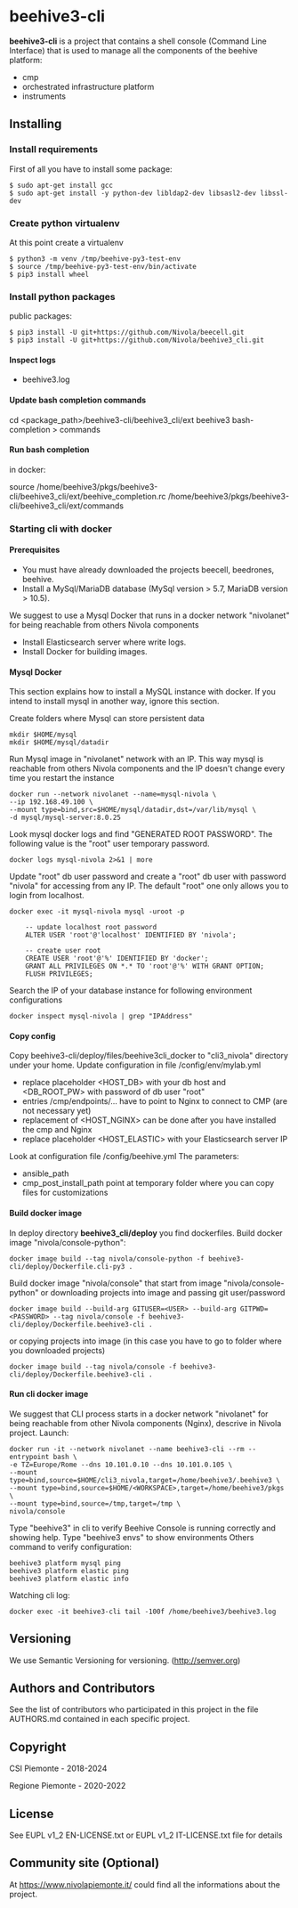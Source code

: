 # beehive3-cli
__beehive3-cli__ is a project that contains a shell console (Command Line Interface) that is used to manage all the
components of the beehive platform:
- cmp
- orchestrated infrastructure platform
- instruments

## Installing

### Install requirements
First of all you have to install some package:

```
$ sudo apt-get install gcc
$ sudo apt-get install -y python-dev libldap2-dev libsasl2-dev libssl-dev
```

### Create python virtualenv
At this point create a virtualenv

```
$ python3 -m venv /tmp/beehive-py3-test-env
$ source /tmp/beehive-py3-test-env/bin/activate
$ pip3 install wheel
```

### Install python packages

public packages:

```
$ pip3 install -U git+https://github.com/Nivola/beecell.git
$ pip3 install -U git+https://github.com/Nivola/beehive3_cli.git
```


#### Inspect logs

- beehive3.log

#### Update bash completion commands

cd <package_path>/beehive3-cli/beehive3_cli/ext
beehive3 bash-completion > commands

#### Run bash completion

in docker:

source /home/beehive3/pkgs/beehive3-cli/beehive3_cli/ext/beehive_completion.rc /home/beehive3/pkgs/beehive3-cli/beehive3_cli/ext/commands


### Starting cli with docker

#### Prerequisites
- You must have already downloaded the projects beecell, beedrones, beehive.
- Install a MySql/MariaDB database (MySql version > 5.7, MariaDB version > 10.5).

We suggest to use a Mysql Docker that runs in a docker network "nivolanet" for being reachable from others Nivola components
- Install Elasticsearch server where write logs.
- Install Docker for building images.


#### Mysql Docker
This section explains how to install a MySQL instance with docker.
If you intend to install mysql in another way, ignore this section.

Create folders where Mysql can store persistent data
```
mkdir $HOME/mysql
mkdir $HOME/mysql/datadir
```

Run Mysql image in "nivolanet" network with an IP.
This way mysql is reachable from others Nivola components
and the IP doesn't change every time you restart the instance
```
docker run --network nivolanet --name=mysql-nivola \
--ip 192.168.49.100 \
--mount type=bind,src=$HOME/mysql/datadir,dst=/var/lib/mysql \
-d mysql/mysql-server:8.0.25
```

Look mysql docker logs and find "GENERATED ROOT PASSWORD".
The following value is the "root" user temporary password.
```
docker logs mysql-nivola 2>&1 | more
```

Update "root" db user password and create a "root" db user with password "nivola" for accessing from any IP.
The default "root" one only allows you to login from localhost.
```
docker exec -it mysql-nivola mysql -uroot -p

	-- update localhost root password
	ALTER USER 'root'@'localhost' IDENTIFIED BY 'nivola';

	-- create user root
	CREATE USER 'root'@'%' IDENTIFIED BY 'docker';
	GRANT ALL PRIVILEGES ON *.* TO 'root'@'%' WITH GRANT OPTION;
	FLUSH PRIVILEGES;
```

Search the IP of your database instance for following environment configurations
```
docker inspect mysql-nivola | grep "IPAddress"
```

#### Copy config
Copy beehive3-cli/deploy/files/beehive3cli_docker to "cli3_nivola" directory under your home.
Update configuration in file /config/env/mylab.yml
 - replace placeholder <HOST_DB> with your db host and <DB_ROOT_PW> with password of db user "root"
 - entries /cmp/endpoints/... have to point to Nginx to connect to CMP (are not necessary yet)
 - replacement of <HOST_NGINX> can be done after you have installed the cmp and Nginx
 - replace placeholder <HOST_ELASTIC> with your Elasticsearch server IP

Look at configuration file /config/beehive.yml
The parameters:
- ansible_path
- cmp_post_install_path
point at temporary folder where you can copy files for customizations


#### Build docker image
In deploy directory __beehive3_cli/deploy__ you find dockerfiles.
Build docker image "nivola/console-python":
```
docker image build --tag nivola/console-python -f beehive3-cli/deploy/Dockerfile.cli-py3 .
```

Build docker image "nivola/console" that start from image "nivola/console-python"
or downloading projects into image and passing git user/password
```
docker image build --build-arg GITUSER=<USER> --build-arg GITPWD=<PASSWORD> --tag nivola/console -f beehive3-cli/deploy/Dockerfile.beehive3-cli .
```
or copying projects into image (in this case you have to go to folder where you downloaded projects)
```
docker image build --tag nivola/console -f beehive3-cli/deploy/Dockerfile.beehive3-cli .
```

#### Run cli docker image
We suggest that CLI process starts in a docker network "nivolanet" for being reachable from other Nivola components (Nginx), descrive in Nivola project.
Launch:
```
docker run -it --network nivolanet --name beehive3-cli --rm --entrypoint bash \
-e TZ=Europe/Rome --dns 10.101.0.10 --dns 10.101.0.105 \
--mount type=bind,source=$HOME/cli3_nivola,target=/home/beehive3/.beehive3 \
--mount type=bind,source=$HOME/<WORKSPACE>,target=/home/beehive3/pkgs \
--mount type=bind,source=/tmp,target=/tmp \
nivola/console
```

Type "beehive3" in cli to verify Beehive Console is running correctly and showing help.
Type "beehive3 envs" to show environments
Others command to verify configuration:
```
beehive3 platform mysql ping
beehive3 platform elastic ping
beehive3 platform elastic info
```

Watching cli log:
```
docker exec -it beehive3-cli tail -100f /home/beehive3/beehive3.log
```

## Versioning
We use Semantic Versioning for versioning. (http://semver.org)

## Authors and Contributors
See the list of contributors who participated in this project in the file AUTHORS.md contained in each specific project.

## Copyright
CSI Piemonte - 2018-2024

Regione Piemonte - 2020-2022

## License
See EUPL v1_2 EN-LICENSE.txt or EUPL v1_2 IT-LICENSE.txt file for details

## Community site (Optional)
At https://www.nivolapiemonte.it/ could find all the informations about the project.
